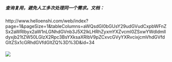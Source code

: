 <h5>查询复用，避免人工多次处理同一个需求。文档：</h5>
http://www.helloenshi.com/web/index?page=1&pageSize=1&tableColumns=aWQsdGl0bGUsY29udGVudCxpbWFnZSx2aWRlbyx2aW1nLGNhdGVnb3J5X2lkLHRhZyxmYXZvcml0ZSxwYWdldmlldyxjb21tZW50LGlzX2Rpc3BsYXksaXRlbV9pZCxvcGVyYXRvcixjcmVhdGVfdGltZSx1cGRhdGVfdGltZQ%3D%3D&id=34
<h5>
<img src="http://7xussr.com1.z0.glb.clouddn.com/lx_20171011145338.png" />
</h5>
